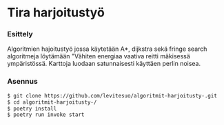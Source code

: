 # Tira harjoitustyö
### Esittely
Algoritmien hajoitustyö jossa käytetään A*, dijkstra sekä fringe search algoritmeja löytämään "Vähiten energiaa vaativa reitti mäkisessä ympäristössä. Karttoja luodaan satunnaisesti käyttäen perlin noisea.
### Asennus

```bash
$ git clone https://github.com/levitesuo/algoritmit-harjoitusty-.git
$ cd algoritmit-harjoitusty-/
$ poetry install
$ poetry run invoke start
```